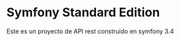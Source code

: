 Symfony Standard Edition
========================

Este es un proyecto de API rest construido en symfony 3.4 


[1]:  https://symfony.com/doc/3.4/setup.html

